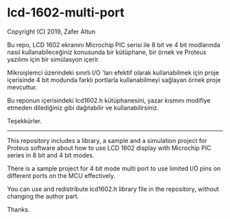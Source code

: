 # lcd-1602-multi-port

Copyright (C) 2019, Zafer Altun

Bu repo, LCD 1602 ekranını Microchip PIC serisi ile 8 bit ve 4 bit modlarında nasıl kullanabileceğiniz konusunda bir kütüphane, bir örnek ve Proteus yazılımı için bir simülasyon içerir. 

Mikroişlemci üzerindeki sınırlı I/O 'ları efektif olarak kullanabilmek için proje içerisinde 4 bit modunda farklı portlarla kullanabilmeyi sağlayan örnek proje mevcuttur.

Bu reponun içerisindeki lcd1602.h kütüphanesini, yazar kısmını modifiye etmeden dilediğiniz gibi dağıtabilir ve kullanabilirsiniz.

Teşekkürler.

---

This repository includes a library, a sample and a simulation project for Proteus software about how to use LCD 1602 display with Microchip PIC series in 8 bit and 4 bit modes.

There is a sample project for 4 bit mode multi port to use limited I/O pins on different ports on the MCU effectively.

You can use and redistribute lcd1602.h library file in the repository, without changing the author part.

Thanks.
